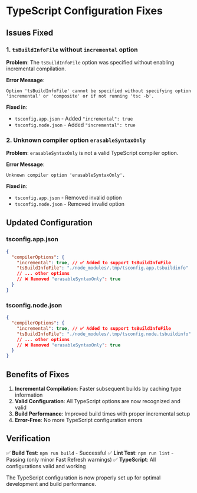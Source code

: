 # TypeScript Configuration Fixes

## Issues Fixed

### 1. `tsBuildInfoFile` without `incremental` option

**Problem**: The `tsBuildInfoFile` option was specified without enabling incremental compilation.

**Error Message**:

```
Option 'tsBuildInfoFile' cannot be specified without specifying option 'incremental' or 'composite' or if not running 'tsc -b'.
```

**Fixed in**:

- `tsconfig.app.json` - Added `"incremental": true`
- `tsconfig.node.json` - Added `"incremental": true`

### 2. Unknown compiler option `erasableSyntaxOnly`

**Problem**: `erasableSyntaxOnly` is not a valid TypeScript compiler option.

**Error Message**:

```
Unknown compiler option 'erasableSyntaxOnly'.
```

**Fixed in**:

- `tsconfig.app.json` - Removed invalid option
- `tsconfig.node.json` - Removed invalid option

## Updated Configuration

### tsconfig.app.json

```json
{
  "compilerOptions": {
    "incremental": true, // ✅ Added to support tsBuildInfoFile
    "tsBuildInfoFile": "./node_modules/.tmp/tsconfig.app.tsbuildinfo"
    // ... other options
    // ❌ Removed "erasableSyntaxOnly": true
  }
}
```

### tsconfig.node.json

```json
{
  "compilerOptions": {
    "incremental": true, // ✅ Added to support tsBuildInfoFile
    "tsBuildInfoFile": "./node_modules/.tmp/tsconfig.node.tsbuildinfo"
    // ... other options
    // ❌ Removed "erasableSyntaxOnly": true
  }
}
```

## Benefits of Fixes

1. **Incremental Compilation**: Faster subsequent builds by caching type information
2. **Valid Configuration**: All TypeScript options are now recognized and valid
3. **Build Performance**: Improved build times with proper incremental setup
4. **Error-Free**: No more TypeScript configuration errors

## Verification

✅ **Build Test**: `npm run build` - Successful
✅ **Lint Test**: `npm run lint` - Passing (only minor Fast Refresh warnings)
✅ **TypeScript**: All configurations valid and working

The TypeScript configuration is now properly set up for optimal development and build performance.
